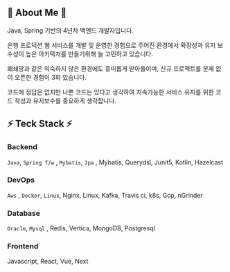  <!--
<div align="center">
</br>
<p align="center">
<h3 align="center"><b>🛠 Tech Stack 🛠</b></h3>
<img src="https://img.shields.io/badge/Java-007396?style=flat-square&logo=Java&logoColor=white"/></a> &nbsp 
<img src="https://img.shields.io/badge/Python-3776AB?style=flat-square&logo=Python&logoColor=white"/></a> &nbsp
<img src="https://img.shields.io/badge/Spring Boot-6DB33F?style=flat-square&logo=SpringBoot&logoColor=white"/></a> &nbsp 
<img src="https://img.shields.io/badge/HTML5-E34F26?style=flat-square&logo=HTML5&logoColor=white"/></a> &nbsp
<img src="https://img.shields.io/badge/CSS3-1572B6?style=flat-square&logo=CSS3&logoColor=white"/></a> &nbsp
<img src="https://img.shields.io/badge/JavaScript-F7DF1E?style=flat-square&logo=JavaScript&logoColor=white"/></a> &nbsp
<img src="https://img.shields.io/badge/Android-3DDC84?style=flat-square&logo=Android&logoColor=white"/></a> &nbsp 
<img src="https://img.shields.io/badge/MariaDB-47A248?style=flat-square&logo=MariaDB&logoColor=white"/></a> &nbsp 
<img src="https://img.shields.io/badge/MySQL-4479A1?style=flat-square&logo=MySQL&logoColor=white"/></a> &nbsp
-->
 <!-- ![Anurag's GitHub stats](https://github-readme-stats.vercel.app/api?username=sasca37&show_icons=true&theme=buefy) -->
</div>

🌱 About Me 🌱
---

Java, Spring 기반의 4년차 백엔드 개발자입니다.

은행 프로덕션 웹 서비스를 개발 및 운영한 경험으로 주어진 환경에서 확장성과 유지 보수성이 높은 아키텍처를 만들기위해 늘 고민하고 있습니다.

폐쇄망과 같은 익숙하지 않은 환경에도 흥미롭게 받아들이며, 신규 프로젝트를 문제 없이 오픈한 경험이 3회 있습니다.

코드에 정답은 없지만 나쁜 코드는 있다고 생각하여 지속가능한 서비스 유지를 위한 코드 작성과 유지보수를 중요하게 생각합니다.

⚡ Teck Stack ⚡
---

### Backend


`Java`, `Spring f/w` , `Mybatis`,  `Jpa` , Mybatis, Querydsl, Junit5, Kotlin, Hazelcast

### DevOps

`Aws` , `Docker`, `Linux`, Nginx, Linux, Kafka, Travis ci, k8s, Gcp, nGrinder

### Database


`Oracle`, `Mysql` , Redis,  Vertica, MongoDB, Postgresql

### Frontend

Javascript, React, Vue, Next

<!--
https://simpleicons.org/ 
<img src="https://img.shields.io/badge/Amazon AWS-232F3E?style=flat-square&logo=Amazon%20AWS&logoColor=white"/></a> &nbsp
<img src="https://img.shields.io/badge/Node.js-339933?style=flat-square&logo=Node.js&logoColor=white"/></a> &nbsp
<img src="https://img.shields.io/badge/C-00599C?style=flat-square&logo=C%2B%2B&logoColor=white"/></a> &nbsp 
**sasca37/sasca37** is a ✨ _special_ ✨ repository because its `README.md` (this file) appears on your GitHub profile.

Here are some ideas to get you started:

- 🔭 I’m currently working on ...
- 🌱 I’m currently learning ...
- 👯 I’m looking to collaborate on ...
- 🤔 I’m looking for help with ...
- 💬 Ask me about ...
- 📫 How to reach me: ...
- 😄 Pronouns: ...
- ⚡ Fun fact: ...
-->
